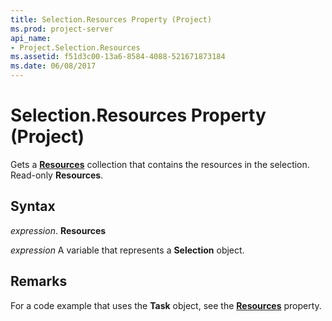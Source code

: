```yaml
---
title: Selection.Resources Property (Project)
ms.prod: project-server
api_name:
- Project.Selection.Resources
ms.assetid: f51d3c00-13a6-8584-4088-521671873184
ms.date: 06/08/2017
---
```



# Selection.Resources Property (Project)

Gets a  **[Resources](Project.Resource.md)** collection that contains the resources in the selection. Read-only **Resources**.


## Syntax

 _expression_. **Resources**

 _expression_ A variable that represents a **Selection** object.


## Remarks

For a code example that uses the  **Task** object, see the **[Resources](Project.Task.Resources.md)** property.


